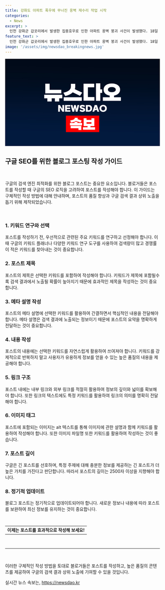 ```yaml
---
title: 강화도 아파트 폭우에 무너진 옹벽 재수리 작업 시작
categories:
  - News
excerpt: >
  인천 강화군 갑곳리에서 발생한 집중호우로 인한 아파트 옹벽 붕괴 사건이 발생했다. 18일 옹벽이 무너져, 주변 주민들에게 위험을 안기고 있다.
feature_text: >
  인천 강화군 갑곳리에서 발생한 집중호우로 인한 아파트 옹벽 붕괴 사건이 발생했다. 18일 옹벽이 무너져, 주변 주민들에게 위험을 안기고 있다.
image: '/assets/img/newsdao_breakingnews.jpg'
---
```


<p><img src="/assets/img/newsdao_breakingnews.jpg" alt="koreaapp 속보" /></p>

<h2 data-ke-size="size26">구글 SEO를 위한 블로그 포스팅 작성 가이드</h2>

<p data-ke-size="size16">&nbsp;</p>

<p>구글의 검색 엔진 최적화를 위한 블로그 포스트는 중요한 요소입니다. 블로거들은 포스트를 작성할 때 구글의 SEO 로직을 고려하여 포스트를 작성해야 합니다. 이 가이드는 구체적인 작성 방법에 대해 안내하며, 포스트의 품질 향상과 구글 검색 결과 상위 노출을 돕기 위해 제작되었습니다.</p>

<p data-ke-size="size16">&nbsp;</p>

<h3>1. 키워드 연구와 선택</h3>

<p data-ke-size="size16">포스트를 작성하기 전, 우선적으로 관련된 주요 키워드를 연구하고 선정해야 합니다. 이때 구글의 키워드 플래너나 다양한 키워드 연구 도구를 사용하여 검색량이 많고 경쟁률이 적은 키워드를 찾아내는 것이 중요합니다.</p>

<h3>2. 포스트 제목</h3>

<p data-ke-size="size16">포스트의 제목은 선택한 키워드를 포함하여 작성해야 합니다. 키워드가 제목에 포함될수록 검색 결과에서 노출될 확률이 높아지기 때문에 효과적인 제목을 작성하는 것이 중요합니다.</p>

<h3>3. 메타 설명 작성</h3>

<p data-ke-size="size16">포스트의 메타 설명에 선택한 키워드를 활용하여 간결하면서 핵심적인 내용을 전달해야 합니다. 메타 설명은 검색 결과에 노출되는 정보이기 때문에 포스트의 요약을 명확하게 전달하는 것이 중요합니다.</p>

<h3>4. 내용 작성</h3>

<p data-ke-size="size16">포스트의 내용에는 선택한 키워드를 자연스럽게 활용하여 쓰여져야 합니다. 키워드를 강제적으로 반복하지 말고 사용자가 유용하게 정보를 얻을 수 있는 높은 품질의 내용을 제공해야 합니다.</p>

<h3>5. 링크 구조</h3>

<p data-ke-size="size16">포스트 내에는 내부 링크와 외부 링크를 적절히 활용하여 정보의 깊이와 넓이를 확보해야 합니다. 또한 링크의 텍스트에도 특정 키워드를 활용하여 링크의 의미를 명확히 전달해야 합니다.</p>

<h3>6. 이미지 태그</h3>

<p data-ke-size="size16">포스트에 포함되는 이미지는 alt 텍스트를 통해 이미지에 관한 설명과 함께 키워드를 활용하여 작성해야 합니다. 또한 이미지 파일명 또한 키워드를 활용하여 작성하는 것이 좋습니다.</p>

<h3>7. 포스트 길이</h3>

<p data-ke-size="size16">구글은 긴 포스트를 선호하며, 특정 주제에 대해 충분한 정보를 제공하는 긴 포스트가 더 높은 가치를 가진다고 판단합니다. 따라서 포스트의 길이는 2500자 이상을 지향해야 합니다.</p>

<h3>8. 정기적 업데이트</h3>

<p data-ke-size="size16">블로그 포스트는 정기적으로 업데이트되어야 합니다. 새로운 정보나 내용에 따라 포스트를 보완하여 최신 정보를 유지하는 것이 중요합니다.</p>

<p data-ke-size="size16">&nbsp;</p>

<table>
<tbody>
<tr>
<td style="text-align: center; height: 17px;"><b>이제는 포스트를 효과적으로 작성해 보세요!</b></td>
</tr>
</tbody>
</table>

<p data-ke-size="size16">&nbsp;</p>

<hr>

<p data-ke-size="size16">&nbsp;</p>

<p>이러한 구체적인 작성 방법을 토대로 블로거들은 포스트를 작성하고, 높은 품질의 콘텐츠를 제공하여 구글의 검색 결과 상위 노출에 기여할 수 있을 것입니다.</p>
실시간 뉴스 속보는, <a href="https://newsdao.kr" rel="dofollow">https://newsdao.kr</a>


